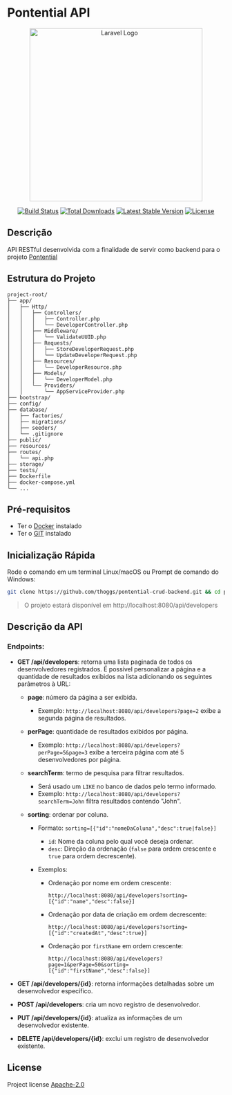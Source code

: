 # Pontential API

<p align="center"><a href="https://laravel.com" target="_blank"><img src="https://raw.githubusercontent.com/laravel/art/master/logo-lockup/5%20SVG/2%20CMYK/1%20Full%20Color/laravel-logolockup-cmyk-red.svg" width="400" alt="Laravel Logo"></a></p>

<p align="center">
<a href="https://github.com/laravel/framework/actions"><img src="https://github.com/laravel/framework/workflows/tests/badge.svg" alt="Build Status"></a>
<a href="https://packagist.org/packages/laravel/framework"><img src="https://img.shields.io/packagist/dt/laravel/framework" alt="Total Downloads"></a>
<a href="https://packagist.org/packages/laravel/framework"><img src="https://img.shields.io/packagist/v/laravel/framework" alt="Latest Stable Version"></a>
<a href="https://packagist.org/packages/laravel/framework"><img src="https://img.shields.io/packagist/l/laravel/framework" alt="License"></a>
</p>

## Descrição

API RESTful desenvolvida com a finalidade de servir como backend para o
projeto [Pontential](https://github.com/thoggs/pontential-crud-frontend)

## Estrutura do Projeto

```
project-root/
├── app/
│   ├── Http/
│   │   ├── Controllers/
│   │   │   ├── Controller.php
│   │   │   └── DeveloperController.php
│   │   ├── Middleware/
│   │   │   └── ValidateUUID.php
│   │   ├── Requests/
│   │   │   ├── StoreDeveloperRequest.php
│   │   │   └── UpdateDeveloperRequest.php
│   │   ├── Resources/
│   │   │   └── DeveloperResource.php
│   │   ├── Models/
│   │   │   └── DeveloperModel.php
│   │   └── Providers/
│   │       └── AppServiceProvider.php
├── bootstrap/
├── config/
├── database/
│   ├── factories/
│   ├── migrations/
│   ├── seeders/
│   └── .gitignore
├── public/
├── resources/
├── routes/
│   └── api.php
├── storage/
├── tests/
├── Dockerfile
├── docker-compose.yml
└── ...
```

## Pré-requisitos

- Ter o [Docker](https://www.docker.com/) instalado
- Ter o [GIT](https://git-scm.com/downloads) instalado

## Inicialização Rápida

Rode o comando em um terminal Linux/macOS ou Prompt de comando do Windows:

```bash
git clone https://github.com/thoggs/pontential-crud-backend.git && cd pontential-crud-backend && docker-compose up -d
```

> O projeto estará disponível em http://localhost:8080/api/developers

## Descrição da API

### Endpoints:

- **GET /api/developers**: retorna uma lista paginada de todos os desenvolvedores registrados. É possível personalizar a
  página e a quantidade de resultados exibidos na lista adicionando os seguintes parâmetros à URL:
    - **page**: número da página a ser exibida.
        - Exemplo: `http://localhost:8080/api/developers?page=2` exibe a segunda página de resultados.

    - **perPage**: quantidade de resultados exibidos por página.
        - Exemplo: `http://localhost:8080/api/developers?perPage=5&page=3` exibe a terceira página com até 5
          desenvolvedores por página.

    - **searchTerm**: termo de pesquisa para filtrar resultados.
        - Será usado um `LIKE` no banco de dados pelo termo informado.
        - Exemplo: `http://localhost:8080/api/developers?searchTerm=John` filtra resultados contendo "John".

    - **sorting**: ordenar por coluna.
        - Formato: `sorting=[{"id":"nomeDaColuna","desc":true|false}]`
            - `id`: Nome da coluna pelo qual você deseja ordenar.
            - `desc`: Direção da ordenação (`false` para ordem crescente e `true` para ordem decrescente).

        - Exemplos:
            - Ordenação por nome em ordem crescente:
              ```
              http://localhost:8080/api/developers?sorting=[{"id":"name","desc":false}]
              ```
            - Ordenação por data de criação em ordem decrescente:
              ```
              http://localhost:8080/api/developers?sorting=[{"id":"createdAt","desc":true}]
              ```
            - Ordenação por `firstName` em ordem crescente:
              ```
              http://localhost:8080/api/developers?page=1&perPage=50&sorting=[{"id":"firstName","desc":false}]
              ```

- **GET /api/developers/{id}**: retorna informações detalhadas sobre um desenvolvedor específico.

- **POST /api/developers**: cria um novo registro de desenvolvedor.

- **PUT /api/developers/{id}**: atualiza as informações de um desenvolvedor existente.

- **DELETE /api/developers/{id}**: exclui um registro de desenvolvedor existente.

## License

Project license [Apache-2.0](https://opensource.org/license/apache-2-0)
